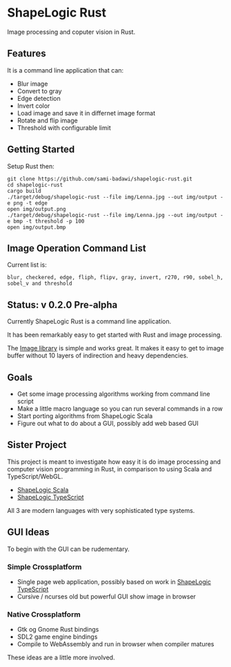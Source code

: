 # ShapeLogic Rust #

Image processing and coputer vision in Rust.

## Features ##

It is a command line application that can:

* Blur image
* Convert to gray
* Edge detection
* Invert color
* Load image and save it in differnet image format
* Rotate and flip image
* Threshold with configurable limit

## Getting Started ##

Setup Rust then:

```
git clone https://github.com/sami-badawi/shapelogic-rust.git
cd shapelogic-rust
cargo build
./target/debug/shapelogic-rust --file img/Lenna.jpg --out img/output -e png -t edge
open img/output.png
./target/debug/shapelogic-rust --file img/Lenna.jpg --out img/output -e bmp -t threshold -p 100
open img/output.bmp
```

## Image Operation Command List ##

Current list is:
```
blur, checkered, edge, fliph, flipv, gray, invert, r270, r90, sobel_h, sobel_v and threshold
```

## Status: v 0.2.0 Pre-alpha ##

Currently ShapeLogic Rust is a command line application. 

It has been remarkably easy to get started with Rust and image processing.

The [Image library](https://github.com/PistonDevelopers/image) is simple and works great. It makes it easy to get to image buffer without 10 layers of indirection and heavy dependencies.

## Goals ##

* Get some image processing algorithms working from command line script
* Make a little macro language so you can run several commands in a row
* Start porting algorithms from ShapeLogic Scala
* Figure out what to do about a GUI, possibly add web based GUI

## Sister Project ##

This project is meant to investigate how easy it is do image processing and computer vision programming in Rust, in comparison to using Scala and TypeScript/WebGL.

* [ShapeLogic Scala](https://github.com/sami-badawi/shapelogic-scala)
* [ShapeLogic TypeScript](https://github.com/sami-badawi/shapelogic-typescript)

All 3 are modern languages with very sophisticated type systems.

## GUI Ideas ##

To begin with the GUI can be rudementary.

### Simple Crossplatform ###

* Single page web application, possibly based on work in [ShapeLogic TypeScript](https://github.com/sami-badawi/shapelogic-typescript)
* Cursive / ncurses old but powerful GUI show image in browser

### Native Crossplatform ###

* Gtk og Gnome Rust bindings
* SDL2 game engine bindings
* Compile to WebAssembly and run in browser when compiler matures

These ideas are a little more involved.
